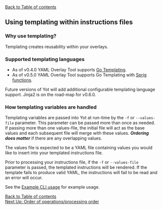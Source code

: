 [Back to Table of contents](../documentation.md) 

## Using templating within instructions files

### Why use templating?

Templating creates reusability within your overlays.  

### Supported templating languages

* As of v0.4.0 YAML Overlay Tool supports [Go Templating](https://golang.org/pkg/text/template/).  
* As of v0.5.0 YAML Overlay Tool supports Go Templating with [Sprig functions](https://masterminds.github.io/sprig/).  

Future versions of Yot will add additional configurable templating language support.  Jinja2 is on the road-map for v0.6.0. 


### How templating variables are handled

Templating variables are passed into Yot at run-time by the `-f` or `--values-file` parameter.  This parameter can be passed more than once as needed.  If passing more than one values-file, the initial file will act as the base values and each subsequent file will merge with these values.  ***Ordering does matter*** if there are any overlapping values.

The values file is expected to be a YAML file containing values you would like to insert into your templated instructions file.

Prior to processing your instructions file, if the `-f` or `--values-file` parameter is passed, the templated instructions will be rendered.  If the template fails to produce valid YAML, the instructions will fail to be read and an error will occur.

See the [Example CLI usage](exampleUsage.md#) for example usage.


[Back to Table of contents](../documentation.md)  
[Next Up: Order of operations/processing order](orderOfOperations.md)